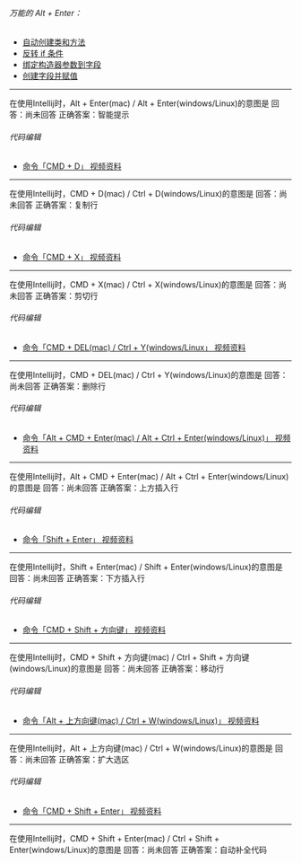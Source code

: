 ###### 万能的 Alt + Enter：
*   [自动创建类和方法](https://codingstyle-cn.b0.upaiyun.com/video/intellij/%E5%B8%A6%E6%B0%B4%E5%8D%B0/%E8%87%AA%E5%8A%A8%E5%88%9B%E5%BB%BA%E7%B1%BB%E5%92%8C%E6%96%B9%E6%B3%95.mp4)
*   [反转 if 条件](https://codingstyle-cn.b0.upaiyun.com/video/intellij/%E5%B8%A6%E6%B0%B4%E5%8D%B0/Invert%20if%20condition.mp4)
*   [绑定构造器参数到字段](https://codingstyle-cn.b0.upaiyun.com/video/intellij/%E5%B8%A6%E6%B0%B4%E5%8D%B0/%E7%BB%91%E5%AE%9A%E6%9E%84%E9%80%A0%E5%99%A8%E5%8F%82%E6%95%B0%E5%88%B0%E5%AD%97%E6%AE%B5.mp4)
*   [创建字段并赋值](https://codingstyle-cn.b0.upaiyun.com/video/intellij/%E5%B8%A6%E6%B0%B4%E5%8D%B0/%E5%88%9B%E5%BB%BA%E5%AD%97%E6%AE%B5%E5%B9%B6%E8%B5%8B%E5%80%BC.mp4)
---
在使用Intellij时，Alt + Enter(mac) / Alt + Enter(windows/Linux)的意图是
回答：尚未回答
正确答案：智能提示

###### 代码编辑
- [命令「CMD + D」 视频资料](https://codingstyle-cn.b0.upaiyun.com/video/intellij/%E5%B8%A6%E6%B0%B4%E5%8D%B0/%E5%A4%8D%E5%88%B6%E4%B8%80%E8%A1%8C.mp4)
---
在使用Intellij时，CMD + D(mac) / Ctrl + D(windows/Linux)的意图是
回答：尚未回答
正确答案：复制行

###### 代码编辑
- [命令「CMD + X」 视频资料](https://codingstyle-cn.b0.upaiyun.com/video/intellij/%E5%B8%A6%E6%B0%B4%E5%8D%B0/%E5%89%AA%E5%88%87%E8%A1%8C.mp4)

---
在使用Intellij时，CMD + X(mac) / Ctrl + X(windows/Linux)的意图是
回答：尚未回答
正确答案：剪切行

###### 代码编辑
- [命令「CMD + DEL(mac) / Ctrl + Y(windows/Linux」 视频资料](https://codingstyle-cn.b0.upaiyun.com/video/intellij/%E5%B8%A6%E6%B0%B4%E5%8D%B0/%E5%88%A0%E9%99%A4%E8%A1%8C.mp4)

---
在使用Intellij时，CMD + DEL(mac) / Ctrl + Y(windows/Linux)的意图是
回答：尚未回答
正确答案：删除行

###### 代码编辑
- [命令「Alt + CMD + Enter(mac) / Alt + Ctrl + Enter(windows/Linux)」 视频资料](https://codingstyle-cn.b0.upaiyun.com/video/intellij/%E5%B8%A6%E6%B0%B4%E5%8D%B0/%E6%8F%92%E5%85%A5%E8%A1%8C.mp4)
---
在使用Intellij时，Alt + CMD + Enter(mac) / Alt + Ctrl + Enter(windows/Linux)的意图是
回答：尚未回答
正确答案：上方插入行

###### 代码编辑
- [命令「Shift + Enter」 视频资料](https://codingstyle-cn.b0.upaiyun.com/video/intellij/%E5%B8%A6%E6%B0%B4%E5%8D%B0/%E6%8F%92%E5%85%A5%E8%A1%8C.mp4)
---
在使用Intellij时，Shift + Enter(mac) / Shift + Enter(windows/Linux)的意图是
回答：尚未回答
正确答案：下方插入行

###### 代码编辑
- [命令「CMD + Shift + 方向键」 视频资料](https://codingstyle-cn.b0.upaiyun.com/video/intellij/%E5%B8%A6%E6%B0%B4%E5%8D%B0/%E7%A7%BB%E5%8A%A8%E8%A1%8C.mp4)
---
在使用Intellij时，CMD + Shift + 方向键(mac) / Ctrl + Shift + 方向键(windows/Linux)的意图是
回答：尚未回答
正确答案：移动行

###### 代码编辑
- [命令「Alt + 上方向键(mac) / Ctrl + W(windows/Linux)」 视频资料](https://codingstyle-cn.b0.upaiyun.com/video/intellij/%E5%B8%A6%E6%B0%B4%E5%8D%B0/%E6%89%A9%E5%B1%95%E7%BC%A9%E5%B0%8F%E9%80%89%E5%8C%BA.mp4)
---
在使用Intellij时，Alt + 上方向键(mac) / Ctrl + W(windows/Linux)的意图是
回答：尚未回答
正确答案：扩大选区

###### 代码编辑
- [命令「CMD + Shift + Enter」 视频资料](https://codingstyle-cn.b0.upaiyun.com/video/intellij/%E5%B8%A6%E6%B0%B4%E5%8D%B0/%E6%99%BA%E8%83%BD%E8%A1%A5%E5%85%A8.mp4)
---

在使用Intellij时，CMD + Shift + Enter(mac) / Ctrl + Shift + Enter(windows/Linux)的意图是
回答：尚未回答
正确答案：自动补全代码
